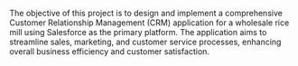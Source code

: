 The objective of this project is to design and implement a comprehensive Customer Relationship Management (CRM) application for a wholesale rice mill using Salesforce as the primary platform. The application aims to streamline sales, marketing, and customer service processes, enhancing overall business efficiency and customer satisfaction.
